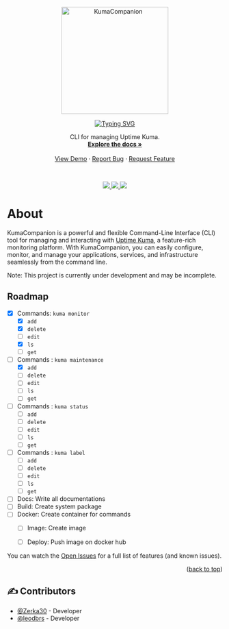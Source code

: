 <p align="center">
  <a href="https://github.com/Zerka30/KumaCompanion">
    <img src="https://utility.zerka.dev/kumacompanion/KumaCompanion.svg" width="250px" alt="KumaCompanion" />
  </a>
</p>

<p align="center">
  <a href="https://git.io/typing-svg"><img src="https://readme-typing-svg.herokuapp.com?font=&pause=1000&color=77E59F&center=true&vCenter=true&repeat=false&width=800&lines=KumaCompanion" alt="Typing SVG" /></a>
</p>
<p align="center">
    CLI for managing Uptime Kuma.
    <br />
    <a href="https://github.com/Zerka30/KumaCompanion"><strong>Explore the docs »</strong></a>
    <br />
    <br />
    <a href="https://github.com/othneildrew/Best-README-Template">View Demo</a>
    ·
    <a href="https://github.com/Zerka30/KumaCompanion/issues">Report Bug</a>
    ·
    <a href="https://github.com/Zerka30/KumaCompanion/issues">Request Feature</a>
</p><br>
<p align="center">
    <a href="#"><img src="https://img.shields.io/badge/python-%233570A0.svg?style=for-the-badge&logo=python&logoColor=FFE05D"> </a>
    <a href="https://uptime.kuma.pet/"><img src="https://img.shields.io/badge/Uptime%20Kuma-5CDD8B.svg?style=for-the-badge&logo=Uptime-Kuma&logoColor=white"> </a>
    <a href="https://www.docker.com/"><img src="https://img.shields.io/badge/docker-%232496ED.svg?style=for-the-badge&logo=docker&logoColor=white"> </a>
    <br />
</p>


# About

KumaCompanion is a powerful and flexible Command-Line Interface (CLI) tool for managing and interacting with [Uptime Kuma](https://uptime.kuma.pet/), a feature-rich monitoring platform. With KumaCompanion, you can easily configure, monitor, and manage your applications, services, and infrastructure seamlessly from the command line.

Note: This project is currently under development and may be incomplete.

<!-- ROADMAP -->
## Roadmap

- [x] Commands: `kuma monitor`
    - [x] `add`
    - [x] `delete`
    - [ ] `edit`
    - [x] `ls`
    - [ ] `get`
- [ ] Commands : `kuma maintenance`
    - [x] `add`
    - [ ] `delete`
    - [ ] `edit`
    - [ ] `ls`
    - [ ] `get`
- [ ] Commands : `kuma status`
    - [ ] `add`
    - [ ] `delete`
    - [ ] `edit`
    - [ ] `ls`
    - [ ] `get`
- [ ] Commands : `kuma label`
    - [ ] `add`
    - [ ] `delete`
    - [ ] `edit`
    - [ ] `ls`
    - [ ] `get`
- [ ] Docs: Write all documentations
- [ ] Build: Create system package
- [ ] Docker: Create container for commands
    - [ ] Image: Create image
    - [ ] Deploy: Push image on docker hub


You can watch the [Open Issues](https://github.com/Zerka30/KumaCompanion/issues) for a full list of features (and known issues).

<p align="right">(<a href="#readme-top">back to top</a>)</p>

## ✍️ Contributors <a name = "authors"></a>
- [@Zerka30](https://github.com/Zerka30) - Developer
- [@leodbrs](https://github.com/leodbrs) - Developer
